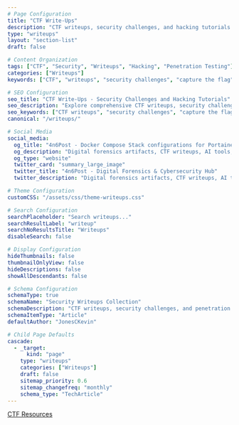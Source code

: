 ```yaml
---
# Page Configuration
title: "CTF Write-Ups"
description: "CTF writeups, security challenges, and hacking tutorials."
type: "writeups"
layout: "section-list"
draft: false

# Content Organization
tags: ["CTF", "Security", "Writeups", "Hacking", "Penetration Testing"]
categories: ["Writeups"]
keywords: ["CTF", "writeups", "security challenges", "capture the flag", "hacking tutorials", "penetration testing", "cybersecurity", "DFIR", "forensics"]

# SEO Configuration
seo_title: "CTF Write-Ups - Security Challenges and Hacking Tutorials"
seo_description: "Explore comprehensive CTF writeups, security challenges, and penetration testing tutorials for cybersecurity professionals and enthusiasts."
seo_keywords: ["CTF writeups", "security challenges", "capture the flag", "hacking tutorials", "penetration testing", "cybersecurity", "DFIR", "forensics"]
canonical: "/writeups/"

# Social Media
social_media:
  og_title: "4n6Post - Docker Compose Stack configurations for Portainers"
  og_description: "Digital forensics artifacts, CTF writeups, AI tools, and Docker configurations for cybersecurity professionals."
  og_type: "website"
  twitter_card: "summary_large_image"
  twitter_title: "4n6Post - Digital Forensics & Cybersecurity Hub"
  twitter_description: "Digital forensics artifacts, CTF writeups, AI tools, and Docker configurations for cybersecurity professionals."

# Theme Configuration
customCSS: "/assets/css/theme-writeups.css"

# Search Configuration
searchPlaceholder: "Search writeups..."
searchResultLabel: "writeup"
searchNoResultsTitle: "Writeups"
disableSearch: false

# Display Configuration
hideThumbnails: false
thumbnailOnlyView: false
hideDescriptions: false
showAllDescendants: false

# Schema Configuration
schemaType: true
schemaName: "Security Writeups Collection"
schemaDescription: "CTF writeups, security challenges, and penetration testing tutorials"
schemaItemType: "Article"
defaultAuthor: "JonesCKevin"

# Child Page Defaults
cascade:
  - _target:
      kind: "page"
    type: "writeups"
    categories: ["Writeups"]
    draft: false
    sitemap_priority: 0.6
    sitemap_changefreq: "monthly"
    schema_type: "TechArticle"
---
```


[CTF Resources](resources)
